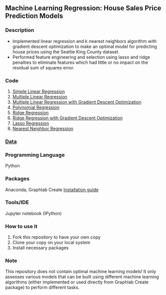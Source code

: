 ## Machine Learning Regression: House Sales Price Prediction Models

### Description
* Implemented linear regression and k nearest neighbors algorithm with gradient descent optimization to make an optimal model for predicting house prices using the Seattle King County dataset.
* Performed feature engineering and selection using lasso and ridge penalties to eliminate features which had little or no impact on the residual sum of squares error.

### Code
1. [Simple Linear Regression](https://github.com/agrawal-priyank/machine-learning-regression/blob/master/simple-linear-regression/simple-linear-regression.ipynb)
2. [Multiple Linear Regression](https://github.com/agrawal-priyank/machine-learning-regression/blob/master/multiple-linear-regression/multiple-regression.ipynb)
3. [Multiple Linear Regression with Gradient Descent Optimization](https://github.com/agrawal-priyank/machine-learning-regression/blob/master/multiple-linear-regression/multiple-regression-gradient-descent.ipynb)
4. [Polynomial Regression](https://github.com/agrawal-priyank/machine-learning-regression/blob/master/polynomial-regression/polynomial-regression.ipynb)
5. [Ridge Regression](https://github.com/agrawal-priyank/machine-learning-regression/blob/master/ridge-regression/ridge-regression.ipynb)
6. [Ridge Regression with Gradient Descent Optimization](https://github.com/agrawal-priyank/machine-learning-regression/blob/master/ridge-regression/ridge-regression-gradient-descent.ipynb)
7. [Lasso Regression](https://github.com/agrawal-priyank/machine-learning-regression/blob/master/lasso-regression/lasso-regression.ipynb)
8. [Nearest Neighbor Regression](https://github.com/agrawal-priyank/machine-learning-regression/blob/master/nearest-neighbor-regression/nearest-neighbor-regression.ipynb)

### [Data](https://github.com/agrawal-priyank/machine-learning-regression/tree/master/data)

### Programming Language
Python

### Packages
Anaconda, Graphlab Create [Installation guide](https://turi.com/learn/coursera/)

### Tools/IDE 
Jupyter notebook (IPython)

### How to use it
1. Fork this repository to have your own copy
2. Clone your copy on your local system
3. Install necessary packages

### Note
This repository does not contain optimal machine learning models! It only assesses various models that can be built using different machine learning algorithms (either implemented or used directly from Graphlab Create package) to perform different tasks.
